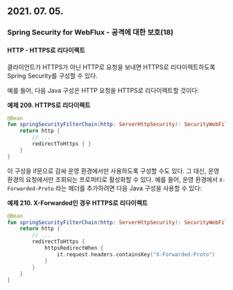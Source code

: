 ## 2021. 07. 05.

### Spring Security for WebFlux - 공격에 대한 보호(18)

#### HTTP - HTTPS로 리다이렉트

클라이언트가 HTTPS가 아닌 HTTP로 요청을 보내면 HTTPS로 리다이렉트하도록 Spring Security를 구성할 수 있다.

예를 들어, 다음 Java 구성은 HTTP 요청을 HTTPS로 리다이렉트할 것이다:

**예제 209. HTTPS로 리다이렉트**

```kotlin
@Bean
fun springSecurityFilterChain(http: ServerHttpSecurity): SecurityWebFilterChain {
    return http {
        // ...
        redirectToHttps { }
    }
}
```

이 구성을 if문으로 감싸 운영 환경에서만 사용하도록 구성할 수도 있다. 그 대신, 운영 환경의 요청에서만 조회되는 프로퍼티로 활성화할 수 있다. 예를 들어, 운영 환경에서 `X-Forwarded-Proto` 라는 헤더를 추가하려면 다음 Java 구성을 사용할 수 있다:

**예제 210. X-Forwarded인 경우 HTTPS로 리다이렉트**

```kotlin
@Bean
fun springSecurityFilterChain(http: ServerHttpSecurity): SecurityWebFilterChain {
    return http {
        // ...
        redirectToHttps {
            httpsRedirectWhen {
                it.request.headers.containsKey("X-Forwarded-Proto")
            }
        }
    }
}
```



